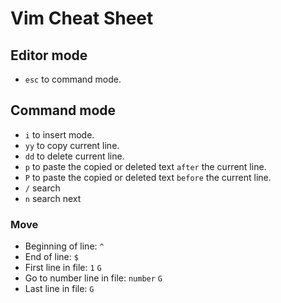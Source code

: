 # Vim Cheat Sheet

## Editor mode
- `esc` to command mode.

## Command mode
- `i` to insert mode.
- `yy` to copy current line.
- `dd` to delete current line.
- `p` to paste the copied or deleted text `after` the current line.
- `P` to paste the copied or deleted text `before` the current line.
- `/` search
- `n` search next

### Move
- Beginning of line: `^`
- End of line: `$`
- First line in file: `1` `G`
- Go to number line in file: `number` `G`
- Last line in file: `G`
